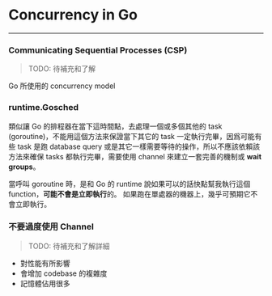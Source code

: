 # Concurrency in Go

---

### Communicating Sequential Processes (CSP)
> TODO: 待補充和了解

Go 所使用的 concurrency model

### runtime.Gosched
類似讓 Go 的排程器在當下這時間點，去處理一個或多個其他的 task (goroutine)，不能用這個方法來保證當下其它的 task 一定執行完畢，因爲可能有些 task 是跑 database query 或是其它一樣需要等待的操作，所以不應該依賴該方法來確保 tasks 都執行完畢，需要使用 channel 來建立一套完善的機制或 **wait groups**。

當呼叫 goroutine 時，是和 Go 的 runtime 說如果可以的話快點幫我執行這個 function，**可能不會是立即執行**的。
如果跑在單處器的機器上，幾乎可預期它不會立即執行。

### 不要過度使用 Channel
> TODO: 待補充和了解詳細

- 對性能有所影響
- 會增加 codebase 的複雜度
- 記憶體佔用很多
